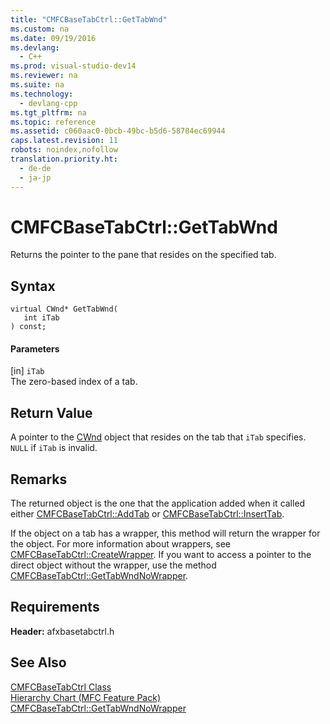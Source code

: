 ```yaml
---
title: "CMFCBaseTabCtrl::GetTabWnd"
ms.custom: na
ms.date: 09/19/2016
ms.devlang: 
  - C++
ms.prod: visual-studio-dev14
ms.reviewer: na
ms.suite: na
ms.technology: 
  - devlang-cpp
ms.tgt_pltfrm: na
ms.topic: reference
ms.assetid: c060aac0-0bcb-49bc-b5d6-58784ec69944
caps.latest.revision: 11
robots: noindex,nofollow
translation.priority.ht: 
  - de-de
  - ja-jp
---
```

# CMFCBaseTabCtrl::GetTabWnd
Returns the pointer to the pane that resides on the specified tab.  
  
## Syntax  
  
```  
virtual CWnd* GetTabWnd(  
   int iTab   
) const;  
```  
  
#### Parameters  
 [in] `iTab`  
 The zero-based index of a tab.  
  
## Return Value  
 A pointer to the [CWnd](../vs140/CWnd-Class.md) object that resides on the tab that `iTab` specifies. `NULL` if `iTab` is invalid.  
  
## Remarks  
 The returned object is the one that the application added when it called either [CMFCBaseTabCtrl::AddTab](../vs140/CMFCBaseTabCtrl--AddTab.md) or [CMFCBaseTabCtrl::InsertTab](../vs140/CMFCBaseTabCtrl--InsertTab.md).  
  
 If the object on a tab has a wrapper, this method will return the wrapper for the object. For more information about wrappers, see [CMFCBaseTabCtrl::CreateWrapper](../vs140/CMFCBaseTabCtrl--CreateWrapper.md). If you want to access a pointer to the direct object without the wrapper, use the method [CMFCBaseTabCtrl::GetTabWndNoWrapper](../vs140/CMFCBaseTabCtrl--GetTabWndNoWrapper.md).  
  
## Requirements  
 **Header:** afxbasetabctrl.h  
  
## See Also  
 [CMFCBaseTabCtrl Class](../vs140/CMFCBaseTabCtrl-Class.md)   
 [Hierarchy Chart (MFC Feature Pack)](../vs140/Hierarchy-Chart.md)   
 [CMFCBaseTabCtrl::GetTabWndNoWrapper](../vs140/CMFCBaseTabCtrl--GetTabWndNoWrapper.md)